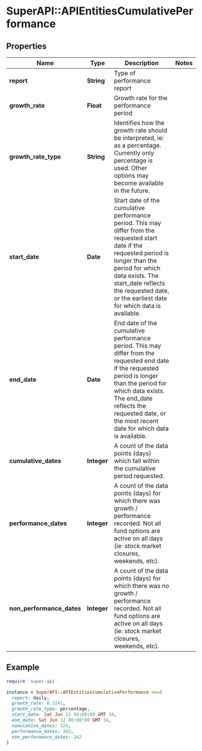 # SuperAPI::APIEntitiesCumulativePerformance

## Properties

| Name | Type | Description | Notes |
| ---- | ---- | ----------- | ----- |
| **report** | **String** | Type of performance report |  |
| **growth_rate** | **Float** | Growth rate for the performance period |  |
| **growth_rate_type** | **String** | Identifies how the growth rate should be interpreted, ie: as a percentage.  Currently only percentage is used.  Other options may become available in the future. |  |
| **start_date** | **Date** | Start date of the cumulative performance period.  This may differ from the requested start date if the requested period is longer than the period for which data exists.  The start_date reflects the requested date, or the earliest date for which data is available. |  |
| **end_date** | **Date** | End date of the cumulative performance period.  This may differ from the requested end date if the requested period is longer than the period for which data exists.  The end_date reflects the requested date, or the most recent date for which data is available. |  |
| **cumulative_dates** | **Integer** | A count of the data points (days) which fall within the cumulative period requested. |  |
| **performance_dates** | **Integer** | A count of the data points (days) for which there was growth / performance recorded.  Not all fund options are active on all days (ie: stock market closures, weekends, etc). |  |
| **non_performance_dates** | **Integer** | A count of the data points (days) for which there was no growth / performance recorded.  Not all fund options are active on all days (ie: stock market closures, weekends, etc). |  |

## Example

```ruby
require 'super-api'

instance = SuperAPI::APIEntitiesCumulativePerformance.new(
  report: daily,
  growth_rate: 0.3241,
  growth_rate_type: percentage,
  start_date: Sat Jun 12 00:00:00 GMT 34,
  end_date: Sat Jun 12 00:00:00 GMT 34,
  cumulative_dates: 324,
  performance_dates: 342,
  non_performance_dates: 342
)
```

